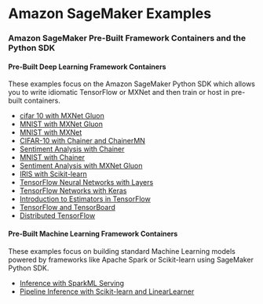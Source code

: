 # Amazon SageMaker Examples

### Amazon SageMaker Pre-Built Framework Containers and the Python SDK

#### Pre-Built Deep Learning Framework Containers

These examples focus on the Amazon SageMaker Python SDK which allows you to write idiomatic TensorFlow or MXNet and then train or host in pre-built containers.

- [cifar 10 with MXNet Gluon](mxnet_gluon_cifar10)
- [MNIST with MXNet Gluon](mxnet_gluon_mnist)
- [MNIST with MXNet](mxnet_mnist)
- [CIFAR-10 with Chainer and ChainerMN](chainer_cifar10)
- [Sentiment Analysis with Chainer](chainer_sentiment_analysis)
- [MNIST with Chainer](chainer_mnist)
- [Sentiment Analysis with MXNet Gluon](mxnet_gluon_sentiment)
- [IRIS with Scikit-learn](scikit-learn-iris)
- [TensorFlow Neural Networks with Layers](tensorflow_abalone_age_predictor_using_layers)
- [TensorFlow Networks with Keras](tensorflow_abalone_age_predictor_using_keras)
- [Introduction to Estimators in TensorFlow](tensorflow_iris_dnn_classifier_using_estimators)
- [TensorFlow and TensorBoard](tensorflow_resnet_cifar10_with_tensorboard)
- [Distributed TensorFlow](tensorflow_distributed_mnist)

#### Pre-Built Machine Learning Framework Containers

These examples focus on building standard Machine Learning models powered by frameworks like Apache Spark or Scikit-learn using SageMaker Python SDK.

- [Inference with SparkML Serving](sparkml_serving_emr_mleap_abalone)
- [Pipeline Inference with Scikit-learn and LinearLearner](scikit_learn_inference_pipeline)